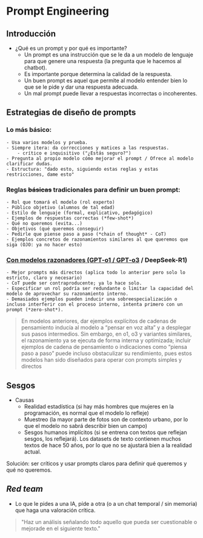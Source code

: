 # Prompt Engineering

## Introducción

- ¿Qué es un prompt y por qué es importante?
    - Un prompt es una instrucción que se le da a un modelo de lenguaje para que genere una respuesta (la pregunta que le hacemos al chatbot).
    - Es importante porque determina la calidad de la respuesta.
    - Un buen prompt es aquel que permite al modelo entender bien lo que se le pide y dar una respuesta adecuada.
    - Un mal prompt puede llevar a respuestas incorrectas o incoherentes.

## Estrategias de diseño de prompts

### Lo más básico:
    - Usa varios modelos y prueba.
    - Siempre itera: da correcciones y matices a las respuestas.
        - crítico e inquisitivo ("¿Estás seguro?")
    - Pregunta al propio modelo cómo mejorar el prompt / Ofrece al modelo clarificar dudas.
    - Estructura: "dado esto, siguiendo estas reglas y estas restricciones, dame esto"

### Reglas ~~básicas~~ tradicionales para definir un buen prompt:
    - Rol que tomará el modelo (rol experto)
    - Público objetivo (alumnos de tal edad)
    - Estilo de lenguaje (formal, explicativo, pedagógico)
    - Ejemplos de respuestas correctas (*few-shot*)
    - Qué no queremos (evita...)
    - Objetivos (qué queremos conseguir)
    - Pedirle que piense paso a paso (*chain of thought* - CoT)
    - Ejemplos concretos de razonamientos similares al que queremos que siga (OJO: ya no hacer esto)

### [Con **modelos razonadores** (GPT-o1 / GPT-o3](https://platform.openai.com/docs/guides/reasoning#advice-on-prompting) / DeepSeek-R1)
    - Mejor prompts más directos (aplica todo lo anterior pero solo lo estricto, claro y necesario)
    - CoT puede ser contraproducente; ya lo hace solo.
    - Especificar un rol podría ser redundante o limitar la capacidad del modelo de aprovechar su razonamiento interno.
    - Demasiados ejemplos pueden inducir una sobreespecialización o incluso interferir con el proceso interno, intenta primero con un prompt (*zero-shot*).

> En modelos anteriores, dar ejemplos explícitos de cadenas de pensamiento inducía al modelo a “pensar en voz alta” y a desplegar sus pasos intermedios. Sin embargo, en o1, o3 y variantes similares, el razonamiento ya se ejecuta de forma interna y optimizada; incluir ejemplos de cadena de pensamiento o indicaciones como “piensa paso a paso” puede incluso obstaculizar su rendimiento, pues estos modelos han sido diseñados para operar con prompts simples y directos


## Sesgos

- Causas
    - Realidad estadística (si hay más hombres que mujeres en la programación, es normal que el modelo lo refleje)
    - Muestreo (la mayor parte de fotos son de contexto urbano, por lo que el modelo no sabrá describir bien un campo)
    - Sesgos humanos implícitos (si se entrena con textos que reflejan sesgos, los reflejará). Los datasets de texto contienen muchos textos de hace 50 años, por lo que no se ajustará bien a la realidad actual.

Solución: ser críticos y usar prompts claros para definir qué queremos y qué no queremos.


## *Red team*

- Lo que le pides a una IA, píde a otra (o a un chat temporal / sin memoria) que haga una valoración crítica.

> "Haz un análisis señalando todo aquello que pueda ser cuestionable o mejorade en el siguiente texto."
